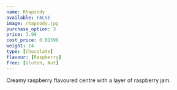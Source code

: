 ```yaml
---
name: Rhapsody
available: FALSE
image: rhapsody.jpg
purchase_option: 3
price: 3.99
cost_price: 0.01596
weight: 14
type: [Chocolate]
flavour: [Raspberry]
free: [Gluten, Nut]
---
```

Creamy raspberry flavoured centre with a layer of raspberry jam.